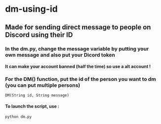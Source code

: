 # dm-using-id
## Made for sending direct message to people on Discord using their ID

### In the dm.py, change the message variable by putting your own message and also put your Dicord token

#### It can make your account banned (half the time) so use a alt account !

### For the DM() function, put the id of the person you want to dm (you can put multiple persons)
`DM(String id, String message)`
#### To launch the script, use :
```
python dm.py
```
